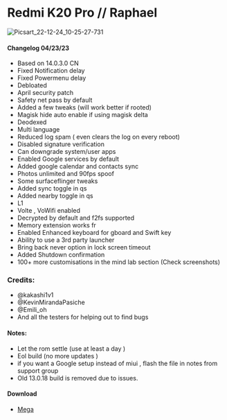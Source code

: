 # Redmi K20 Pro // Raphael
![Picsart_22-12-24_10-25-27-731](https://user-images.githubusercontent.com/83476983/220929114-6e4bdf52-e231-4a1b-90bc-8d0915adb6b1.jpg)

#### Changelog 04/23/23

 + Based on 14.0.3.0 CN 
+ Fixed Notification delay
+ Fixed Powermenu delay 
+ Debloated 
+ April security patch
+ Safety net pass by default
+ Added a few tweaks (will work better if rooted)
+ Magisk hide auto enable if using magisk delta 
+ Deodexed
+ Multi language
+ Reduced log spam ( even clears the log on every reboot)
+ Disabled signature verification
+ Can downgrade system/user apps
+ Enabled Google services by default
+ Added google calendar and contacts sync
+ Photos unlimited and 90fps spoof
+ Some surfaceflinger tweaks
+ Added sync toggle in qs
+ Added nearby toggle in qs
+ L1
+ Volte , VoWifi enabled
+ Decrypted by default and f2fs supported
+ Memory extension works fr
+ Enabled Enhanced keyboard for gboard and Swift key
+ Ability to use a 3rd party launcher
+ Bring back never option in lock screen timeout
+ Added Shutdown confirmation 
+ 100+ more customisations in the mind lab section (Check screenshots)

### Credits:
+ @kakashi1v1
+ @KevinMirandaPasiche
+ @Emili_oh
+ And all the testers for helping out to find bugs

#### Notes:

- Let the rom settle (use at least a day )
- Eol build (no more updates )
- if you want a Google setup instead of miui , flash the file in notes from support group
- Old 13.0.18 build is removed due to issues.

#### Download
- [Mega](https://mega.nz/file/UDx2XL6b#LKzmd-y14a23nKiZJUfPJk-3wGQ1H7PUMmZ1WUOvKlg)
